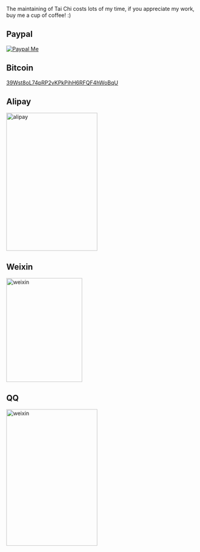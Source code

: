 The maintaining of Tai Chi costs lots of my time, if you appreciate my work, buy me a cup of coffee! :)

## Paypal

[![Paypal Me](/paypal.png)](https://paypal.me/virtualxposed)

## Bitcoin

[39Wst8oL74pRP2vKPkPihH6RFQF4hWoBqU](https://www.blockchain.com/btc/payment_request?address=39Wst8oL74pRP2vKPkPihH6RFQF4hWoBqU)

## Alipay

<img src="/alipay.jpg" alt="alipay" width="240" height="364">

## Weixin

<img src="/weixin.png" alt="weixin" width="200" height="274">

## QQ

<img src="/qq.png" alt="weixin" width="240" height="360">
